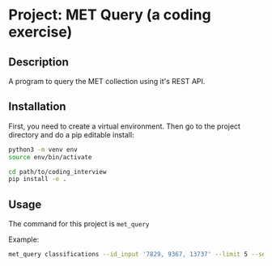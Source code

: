 # Project: MET Query (a coding exercise)

## Description

A program to query the MET collection using it's REST API.

## Installation

First, you need to create a virtual environment. Then go to the project directory and do a pip editable install:

```bash
python3 -m venv env
source env/bin/activate

cd path/to/coding_interview
pip install -e .
```

## Usage

The command for this project is `met_query`

Example:
```bash
met_query classifications --id_input '7829, 9367, 13737' --limit 5 --search_string 'Textiles' --ascending False
```

